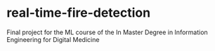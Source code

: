 # real-time-fire-detection
Final project for the ML course of the In Master Degree in Information Engineering for Digital Medicine
